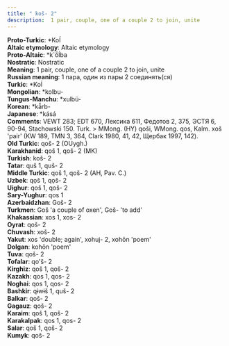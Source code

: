 ```yaml
---
title: " koš- 2"
description:  1 pair, couple, one of a couple 2 to join, unite
---
```


<strong>Proto-Turkic</strong>:  *Koĺ<br>
<strong>Altaic etymology</strong>:  Altaic etymology<br>
<strong> Proto-Altaic</strong>:  *k`ŏ́ĺba<br>
<strong>Nostratic</strong>:  Nostratic<br>
<strong>Meaning</strong>:  1 pair, couple, one of a couple 2 to join, unite<br>
<strong>Russian meaning</strong>:  1 пара, один из пары 2 соединять(ся)<br>
<strong>Turkic</strong>:  *Koĺ<br>
<strong>Mongolian</strong>:  *kolbu-<br>
<strong>Tungus-Manchu</strong>:  *xulbü-<br>
<strong>Korean</strong>:  *kā̆rb-<br>
<strong>Japanese</strong>:  *kásá<br>
<strong>Comments</strong>:  VEWT 283; EDT 670, Лексика 611, Федотов 2, 375, ЭСТЯ 6, 90-94, Stachowski 150. Turk. > MMong. (HY) qoši, WMong. qos, Kalm. xoš 'pair' (KW 189, TMN 3, 364, Clark 1980, 41, 42, Щербак 1997, 142).<br>
<strong>Old Turkic</strong>:  qoš- 2 (OUygh.)<br>
<strong>Karakhanid</strong>:  qoš 1, qoš- 2 (MK)<br>
<strong>Turkish</strong>:  koš- 2<br>
<strong>Tatar</strong>:  quš 1, quš- 2<br>
<strong>Middle Turkic</strong>:  qoš 1, qoš- 2 (AH, Pav. C.)<br>
<strong>Uzbek</strong>:  qọš 1, qọš- 2<br>
<strong>Uighur</strong>:  qoš 1, qoš- 2<br>
<strong>Sary-Yughur</strong>:  qos 1<br>
<strong>Azerbaidzhan</strong>:  Goš- 2<br>
<strong>Turkmen</strong>:  Goš 'a couple of oxen', Goš- 'to add'<br>
<strong>Khakassian</strong>:  xos 1, xos- 2<br>
<strong>Oyrat</strong>:  qoš- 2<br>
<strong>Chuvash</strong>:  xoš- 2<br>
<strong>Yakut</strong>:  xos 'double; again', xohuj- 2, xohōn 'poem'<br>
<strong>Dolgan</strong>:  kohōn 'poem'<br>
<strong>Tuva</strong>:  qoš- 2<br>
<strong>Tofalar</strong>:  qo'š- 2<br>
<strong>Kirghiz</strong>:  qoš 1, qoš- 2<br>
<strong>Kazakh</strong>:  qos 1, qos- 2<br>
<strong>Noghai</strong>:  qos 1, qos- 2<br>
<strong>Bashkir</strong>:  qɨwɨš 1, quš- 2<br>
<strong>Balkar</strong>:  qoš- 2<br>
<strong>Gagauz</strong>:  qoš- 2<br>
<strong>Karaim</strong>:  qoš 1, qoš- 2<br>
<strong>Karakalpak</strong>:  qos 1, qos- 2<br>
<strong>Salar</strong>:  qoš 1, qoš- 2<br>
<strong>Kumyk</strong>:  qoš- 2<br>



